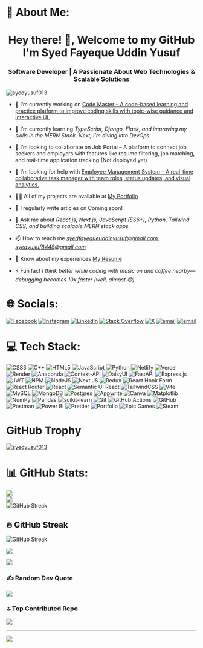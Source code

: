 # 💫 About Me:
<h1 align="center">Hey there! 👋, Welcome to my GitHub<br>I'm Syed Fayeque Uddin Yusuf</br></h1>
<h3 align="center">Software Developer | A Passionate About Web Technologies & Scalable Solutions</h3>

<p align="left"> <img src="https://komarev.com/ghpvc/?username=syedyusuf013&label=Profile%20views&color=0e75b6&style=flat" alt="syedyusuf013" /> </p>

- 🔭 I’m currently working on [Code Master – A code-based learning and practice platform to improve coding skills with topic-wise guidance and interactive UI.](https://www.codemster.com/)

- 🌱 I’m currently learning *TypeScript, Django, Flask, and improving my skills in the MERN Stack. Next, I’m diving into DevOps.*

- 👯 I’m looking to collaborate on Job Portal – A platform to connect job seekers and employers with features like resume filtering, job matching, and real-time application tracking.(Not deployed yet)

- 🤝 I’m looking for help with [Employee Management System – A real-time collaborative task manager with team roles, status updates, and visual analytics.](https://syed-employee-management-system.vercel.app/)

- 👨‍💻 All of my projects are available at [My Portfolio](https://syed-portfolio-website.onrender.com/)

- 📝 I regularly write articles on Coming soon!

- 💬 Ask me about *React.js, Next.js, JavaScript (ES6+), Python, Tailwind CSS, and building scalable MERN stack apps.*

- 📫 How to reach me *syedfayequeuddinyusuf@gmail.com, syedyusuf8448@gmail.com*

- 📄 Know about my experiences [My Resume](https://drive.google.com/file/d/1cIdBs61BCpSqZ4K_qPP4XZII7tj8xxN8/view?usp=drive_link)

- ⚡ Fun fact *I think better while coding with music on and coffee nearby—debugging becomes 10x faster (well, almost 😄)*

# 🌐 Socials:
[![Facebook](https://img.shields.io/badge/Facebook-%231877F2.svg?logo=Facebook&logoColor=white)](https://facebook.com/https://www.facebook.com/syed.yusuf511?rdid=jzijgukahrqchoue&share_url=https%3a%2f%2fwww.facebook.com%2fshare%2f1msjjubra6%2f#) [![Instagram](https://img.shields.io/badge/Instagram-%23E4405F.svg?logo=Instagram&logoColor=white)](https://instagram.com/https://www.instagram.com/syedfyusuf09/?igsh=aw5jdhhly3k0yjk%3d#) [![LinkedIn](https://img.shields.io/badge/LinkedIn-%230077B5.svg?logo=linkedin&logoColor=white)](https://linkedin.com/in/https://www.linkedin.com/in/syed-yusuf-859a82220/) [![Stack Overflow](https://img.shields.io/badge/-Stackoverflow-FE7A16?logo=stack-overflow&logoColor=white)](https://stackoverflow.com/users/https://stackoverflow.com/users/31156194/syed-yusuf) [![X](https://img.shields.io/badge/X-black.svg?logo=X&logoColor=white)](https://x.com/https://x.com/yusufsyed37573) [![email](https://img.shields.io/badge/Email-D14836?logo=gmail&logoColor=white)](mailto:syedfayequeuddinyusuf@gmail.com) [![email](https://img.shields.io/badge/Email-D14836?logo=gmail&logoColor=white)](mailto:syedyusuf8448@gmail.com) 

# 💻 Tech Stack:
![CSS3](https://img.shields.io/badge/css3-%231572B6.svg?style=for-the-badge&logo=css3&logoColor=white) ![C++](https://img.shields.io/badge/c++-%2300599C.svg?style=for-the-badge&logo=c%2B%2B&logoColor=white) ![HTML5](https://img.shields.io/badge/html5-%23E34F26.svg?style=for-the-badge&logo=html5&logoColor=white) ![JavaScript](https://img.shields.io/badge/javascript-%23323330.svg?style=for-the-badge&logo=javascript&logoColor=%23F7DF1E) ![Python](https://img.shields.io/badge/python-3670A0?style=for-the-badge&logo=python&logoColor=ffdd54) ![Netlify](https://img.shields.io/badge/netlify-%23000000.svg?style=for-the-badge&logo=netlify&logoColor=#00C7B7) ![Vercel](https://img.shields.io/badge/vercel-%23000000.svg?style=for-the-badge&logo=vercel&logoColor=white) ![Render](https://img.shields.io/badge/Render-%46E3B7.svg?style=for-the-badge&logo=render&logoColor=white) ![Anaconda](https://img.shields.io/badge/Anaconda-%2344A833.svg?style=for-the-badge&logo=anaconda&logoColor=white) ![Context-API](https://img.shields.io/badge/Context--Api-000000?style=for-the-badge&logo=react) ![DaisyUI](https://img.shields.io/badge/daisyui-5A0EF8?style=for-the-badge&logo=daisyui&logoColor=white) ![FastAPI](https://img.shields.io/badge/FastAPI-005571?style=for-the-badge&logo=fastapi) ![Express.js](https://img.shields.io/badge/express.js-%23404d59.svg?style=for-the-badge&logo=express&logoColor=%2361DAFB) ![JWT](https://img.shields.io/badge/JWT-black?style=for-the-badge&logo=JSON%20web%20tokens) ![NPM](https://img.shields.io/badge/NPM-%23CB3837.svg?style=for-the-badge&logo=npm&logoColor=white) ![NodeJS](https://img.shields.io/badge/node.js-6DA55F?style=for-the-badge&logo=node.js&logoColor=white) ![Next JS](https://img.shields.io/badge/Next-black?style=for-the-badge&logo=next.js&logoColor=white) ![Redux](https://img.shields.io/badge/redux-%23593d88.svg?style=for-the-badge&logo=redux&logoColor=white) ![React Hook Form](https://img.shields.io/badge/React%20Hook%20Form-%23EC5990.svg?style=for-the-badge&logo=reacthookform&logoColor=white) ![React Router](https://img.shields.io/badge/React_Router-CA4245?style=for-the-badge&logo=react-router&logoColor=white) ![React](https://img.shields.io/badge/react-%2320232a.svg?style=for-the-badge&logo=react&logoColor=%2361DAFB) ![Semantic UI React](https://img.shields.io/badge/Semantic%20UI%20React-%2335BDB2.svg?style=for-the-badge&logo=SemanticUIReact&logoColor=white) ![TailwindCSS](https://img.shields.io/badge/tailwindcss-%2338B2AC.svg?style=for-the-badge&logo=tailwind-css&logoColor=white) ![Vite](https://img.shields.io/badge/vite-%23646CFF.svg?style=for-the-badge&logo=vite&logoColor=white) ![MySQL](https://img.shields.io/badge/mysql-4479A1.svg?style=for-the-badge&logo=mysql&logoColor=white) ![MongoDB](https://img.shields.io/badge/MongoDB-%234ea94b.svg?style=for-the-badge&logo=mongodb&logoColor=white) ![Postgres](https://img.shields.io/badge/postgres-%23316192.svg?style=for-the-badge&logo=postgresql&logoColor=white) ![Appwrite](https://img.shields.io/badge/Appwrite-%23FD366E.svg?style=for-the-badge&logo=appwrite&logoColor=white) ![Canva](https://img.shields.io/badge/Canva-%2300C4CC.svg?style=for-the-badge&logo=Canva&logoColor=white) ![Matplotlib](https://img.shields.io/badge/Matplotlib-%23ffffff.svg?style=for-the-badge&logo=Matplotlib&logoColor=black) ![NumPy](https://img.shields.io/badge/numpy-%23013243.svg?style=for-the-badge&logo=numpy&logoColor=white) ![Pandas](https://img.shields.io/badge/pandas-%23150458.svg?style=for-the-badge&logo=pandas&logoColor=white) ![scikit-learn](https://img.shields.io/badge/scikit--learn-%23F7931E.svg?style=for-the-badge&logo=scikit-learn&logoColor=white) ![Git](https://img.shields.io/badge/git-%23F05033.svg?style=for-the-badge&logo=git&logoColor=white) ![GitHub Actions](https://img.shields.io/badge/github%20actions-%232671E5.svg?style=for-the-badge&logo=githubactions&logoColor=white) ![GitHub](https://img.shields.io/badge/github-%23121011.svg?style=for-the-badge&logo=github&logoColor=white) ![Postman](https://img.shields.io/badge/Postman-FF6C37?style=for-the-badge&logo=postman&logoColor=white) ![Power Bi](https://img.shields.io/badge/power_bi-F2C811?style=for-the-badge&logo=powerbi&logoColor=black) ![Prettier](https://img.shields.io/badge/prettier-%23F7B93E.svg?style=for-the-badge&logo=prettier&logoColor=black) ![Portfolio](https://img.shields.io/badge/Portfolio-%23000000.svg?style=for-the-badge&logo=firefox&logoColor=#FF7139) ![Epic Games](https://img.shields.io/badge/epicgames-%23313131.svg?style=for-the-badge&logo=epicgames&logoColor=white) ![Steam](https://img.shields.io/badge/steam-%23000000.svg?style=for-the-badge&logo=steam&logoColor=white)

# GitHub Trophy
<p align="left"> <a href="https://github.com/ryo-ma/github-profile-trophy"><img src="https://github-profile-trophy.vercel.app/?username=syedyusuf013&theme=dark&hide_border=false" alt="syedyusuf013" /></a> </p>

# 📊 GitHub Stats:
![](https://github-readme-stats.vercel.app/api?username=syedyusuf013&theme=dark&hide_border=false&include_all_commits=true&count_private=true)<br/>
![](https://nirzak-streak-stats.vercel.app/?user=syedyusuf013&theme=dark&hide_border=false)<br/>
![GitHub Streak](https://streak-stats.demolab.com?user=syedyusuf013&theme=dark&hide_border=false)
## 🔥 GitHub Streak

<p align="left">
  <img src="https://streak-stats.demolab.com?user=syedyusuf013&theme=dark&hide_border=false" alt="GitHub Streak" />
</p>
<img src="https://streak-stats.demolab.com?user=syedyusuf013&theme=tokyonight&hide_border=false" />

![](https://github-readme-stats.vercel.app/api/top-langs/?username=syedyusuf013&theme=dark&hide_border=false&include_all_commits=true&count_private=true&layout=compact)

### ✍️ Random Dev Quote
![](https://quotes-github-readme.vercel.app/api?type=horizontal&theme=radical)

### 🔝 Top Contributed Repo
![](https://github-contributor-stats.vercel.app/api?username=syedyusuf013&limit=5&theme=dark&combine_all_yearly_contributions=true)

---
[![](https://visitcount.itsvg.in/api?id=syedyusuf013&icon=0&color=0)](https://visitcount.itsvg.in)
